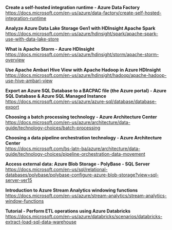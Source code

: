 <b>Create a self-hosted integration runtime - Azure Data Factory</b></br>
https://docs.microsoft.com/en-us/azure/data-factory/create-self-hosted-integration-runtime

<b>Analyze Azure Data Lake Storage Gen1 with HDInsight Apache Spark</b></br>
https://docs.microsoft.com/en-us/azure/hdinsight/spark/apache-spark-use-with-data-lake-store

<b>What is Apache Storm - Azure HDInsight</b></br>
https://docs.microsoft.com/en-us/azure/hdinsight/storm/apache-storm-overview

<b>Use Apache Ambari Hive View with Apache Hadoop in Azure HDInsight</b></br> 
https://docs.microsoft.com/en-us/azure/hdinsight/hadoop/apache-hadoop-use-hive-ambari-view

<b>Export an Azure SQL Database to a BACPAC file (the Azure portal) - Azure SQL Database & Azure SQL Managed Instance</b></br>
https://docs.microsoft.com/en-us/azure/azure-sql/database/database-export

<b>Choosing a batch processing technology - Azure Architecture Center</b></br>
https://docs.microsoft.com/en-us/azure/architecture/data-guide/technology-choices/batch-processing

<b>Choosing a data pipeline orchestration technology - Azure Architecture Center</b></br>
https://docs.microsoft.com/bs-latn-ba/azure/architecture/data-guide/technology-choices/pipeline-orchestration-data-movement

<b>Access external data: Azure Blob Storage - PolyBase - SQL Server</b></br>
https://docs.microsoft.com/en-us/sql/relational-databases/polybase/polybase-configure-azure-blob-storage?view=sql-server-ver15

<b>Introduction to Azure Stream Analytics windowing functions</b></br>
https://docs.microsoft.com/en-us/azure/stream-analytics/stream-analytics-window-functions

<b>Tutorial - Perform ETL operations using Azure Databricks</b></br>
https://docs.microsoft.com/en-us/azure/databricks/scenarios/databricks-extract-load-sql-data-warehouse
